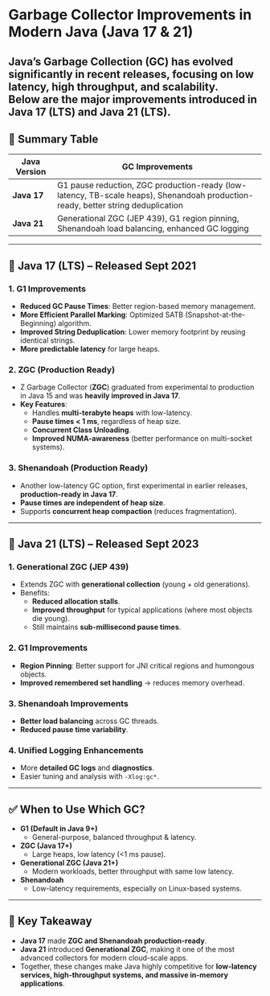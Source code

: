 # Garbage Collector Improvements in Modern Java (Java 17 & 21)

Java’s Garbage Collection (GC) has evolved significantly in recent releases, focusing on **low latency**, **high throughput**, and **scalability**.  
Below are the major improvements introduced in **Java 17 (LTS)** and **Java 21 (LTS)**.
---

## 📝 Summary Table

| Java Version | GC Improvements |
|--------------|-----------------|
| **Java 17**  | G1 pause reduction, ZGC production-ready (low-latency, TB-scale heaps), Shenandoah production-ready, better string deduplication |
| **Java 21**  | Generational ZGC (JEP 439), G1 region pinning, Shenandoah load balancing, enhanced GC logging |

---

## 🚀 Java 17 (LTS) – Released Sept 2021

### 1. G1 Improvements
- **Reduced GC Pause Times**: Better region-based memory management.
- **More Efficient Parallel Marking**: Optimized SATB (Snapshot-at-the-Beginning) algorithm.
- **Improved String Deduplication**: Lower memory footprint by reusing identical strings.
- **More predictable latency** for large heaps.

### 2. ZGC (Production Ready)
- Z Garbage Collector (**ZGC**) graduated from experimental to production in Java 15 and was **heavily improved in Java 17**.
- **Key Features**:
    - Handles **multi-terabyte heaps** with low-latency.
    - **Pause times < 1 ms**, regardless of heap size.
    - **Concurrent Class Unloading**.
    - **Improved NUMA-awareness** (better performance on multi-socket systems).

### 3. Shenandoah (Production Ready)
- Another low-latency GC option, first experimental in earlier releases, **production-ready in Java 17**.
- **Pause times are independent of heap size**.
- Supports **concurrent heap compaction** (reduces fragmentation).

---

## 🚀 Java 21 (LTS) – Released Sept 2023

### 1. Generational ZGC (JEP 439)
- Extends ZGC with **generational collection** (young + old generations).
- Benefits:
    - **Reduced allocation stalls**.
    - **Improved throughput** for typical applications (where most objects die young).
    - Still maintains **sub-millisecond pause times**.

### 2. G1 Improvements
- **Region Pinning**: Better support for JNI critical regions and humongous objects.
- **Improved remembered set handling** → reduces memory overhead.

### 3. Shenandoah Improvements
- **Better load balancing** across GC threads.
- **Reduced pause time variability**.

### 4. Unified Logging Enhancements
- More **detailed GC logs** and **diagnostics**.
- Easier tuning and analysis with `-Xlog:gc*`.

---

## ✅ When to Use Which GC?

- **G1 (Default in Java 9+)**
    - General-purpose, balanced throughput & latency.
- **ZGC (Java 17+)**
    - Large heaps, low latency (<1 ms pause).
- **Generational ZGC (Java 21+)**
    - Modern workloads, better throughput with same low latency.
- **Shenandoah**
    - Low-latency requirements, especially on Linux-based systems.

---

## 📌 Key Takeaway
- **Java 17** made **ZGC and Shenandoah production-ready**.
- **Java 21** introduced **Generational ZGC**, making it one of the most advanced collectors for modern cloud-scale apps.
- Together, these changes make Java highly competitive for **low-latency services, high-throughput systems, and massive in-memory applications**.
